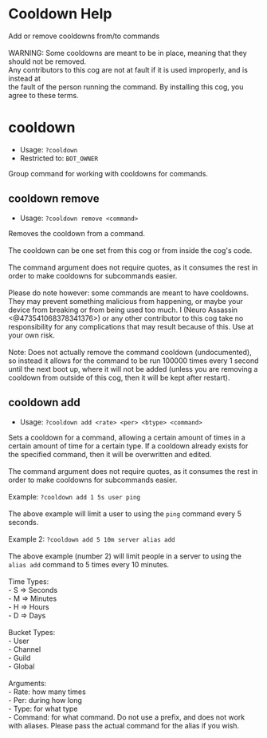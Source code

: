 # Cooldown Help

Add or remove cooldowns from/to commands<br/><br/>WARNING: Some cooldowns are meant to be in place, meaning that they should not be removed.<br/>Any contributors to this cog are not at fault if it is used improperly, and is instead at<br/>the fault of the person running the command.  By installing this cog, you agree to these terms.

# cooldown
 - Usage: `?cooldown `
 - Restricted to: `BOT_OWNER`

Group command for working with cooldowns for commands.

## cooldown remove
 - Usage: `?cooldown remove <command> `

Removes the cooldown from a command.<br/><br/>The cooldown can be one set from this cog or from inside the cog's code.<br/><br/>The command argument does not require quotes, as it consumes the rest in order to make cooldowns for subcommands easier.<br/><br/>Please do note however: some commands are meant to have cooldowns.  They may prevent something malicious from happening, or maybe your device from breaking or from being used too much.  I (Neuro Assassin <@473541068378341376>) or any other contributor to this cog take no responsibility for any complications that may result because of this.  Use at your own risk.<br/><br/>Note: Does not actually remove the command cooldown (undocumented), so instead it allows for the command to be run 100000 times every 1 second until the next boot up, where it will not be added (unless you are removing a cooldown from outside of this cog, then it will be kept after restart).

## cooldown add
 - Usage: `?cooldown add <rate> <per> <btype> <command> `

Sets a cooldown for a command, allowing a certain amount of times in a certain amount of time for a certain type.  If a cooldown already exists for the specified command, then it will be overwritten and edited.<br/><br/>The command argument does not require quotes, as it consumes the rest in order to make cooldowns for subcommands easier.<br/><br/>Example: `?cooldown add 1 5s user ping`<br/><br/>The above example will limit a user to using the `ping` command every 5 seconds.<br/><br/>Example 2: `?cooldown add 5 10m server alias add`<br/><br/>The above example (number 2) will limit people in a server to using the `alias add` command to 5 times every 10 minutes.<br/><br/>Time Types:<br/>-   S   =>  Seconds<br/>-   M   =>  Minutes<br/>-   H   =>  Hours<br/>-   D   =>  Days<br/><br/>Bucket Types:<br/>-   User<br/>-   Channel<br/>-   Guild<br/>-   Global<br/><br/>Arguments:<br/>-   Rate:      how many times<br/>-   Per:       during how long<br/>-   Type:      for what type<br/>-   Command:   for what command.  Do not use a prefix, and does not work with aliases.  Please pass the actual command for the alias if you wish.

